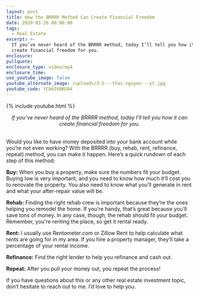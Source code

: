 ```yaml
---
layout: post
title: How the BRRRR Method Can Create Financial Freedom
date: 2020-03-26 00:00:00
tags:
  - Real Estate
excerpt: >-
  If you’ve never heard of the BRRRR method, today I’ll tell you how it can
  create financial freedom for you.
enclosure:
pullquote:
enclosure_type: video/mp4
enclosure_time:
use_youtube_image: false
youtube_alternate_image: /uploads/3-5---thai-nguyen---yt.jpg
youtube_code: YCb6I68KO44
---
```


{% include youtube.html %}

<center><em>If you&rsquo;ve never heard of the BRRRR method, today I&rsquo;ll tell you how it can create financial freedom for you.</em></center>

<br>Would you like to have money deposited into your bank account while you’re not even working? With the BRRRR (buy, rehab, rent, refinance, repeat) method, you can make it happen. Here’s a quick rundown of each step of this method:

**Buy:** When you buy a property, make sure the numbers fit your budget. Buying low is very important, and you need to know how much it’ll cost you to renovate the property. You also need to know what you’ll generate in rent and what your after-repair value will be.

**Rehab:** Finding the right rehab crew is important because they’re the ones helping you remodel the home. If you’re handy, that’s great because you’ll save tons of money. In any case, though, the rehab should fit your budget. Remember, you're renting the place, so get it rental ready.

**Rent:** I usually use Rentometer.com or Zillow Rent to help calculate what rents are going for in my area. If you hire a property manager, they’ll take a percentage of your rental income.

**Refinance:** Find the right lender to help you refinance and cash out.

**Repeat:** After you pull your money out, you repeat the process\!

If you have questions about this or any other real estate investment topic, don’t hesitate to reach out to me. I’d love to help you.